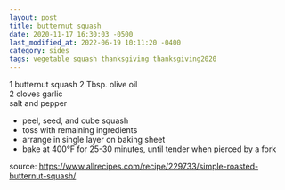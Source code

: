 ```yaml
---
layout: post
title: butternut squash
date: 2020-11-17 16:30:03 -0500
last_modified_at: 2022-06-19 10:11:20 -0400
category: sides
tags: vegetable squash thanksgiving thanksgiving2020
---
```


1 butternut squash
2 Tbsp. olive oil  
2 cloves garlic  
salt and pepper  

* peel, seed, and cube squash
* toss with remaining ingredients
* arrange in single layer on baking sheet
* bake at 400°F for 25-30 minutes, until tender when pierced by a fork

source: <https://www.allrecipes.com/recipe/229733/simple-roasted-butternut-squash/>
